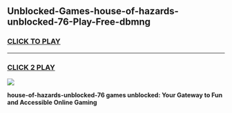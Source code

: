 
## Unblocked-Games-house-of-hazards-unblocked-76-Play-Free-dbmng
<h3>
<a href="https://premium76.site?title=house-of-hazards-unblocked-76&ref=20M">CLICK TO PLAY</a></h3>
<hr>

<h3>
<a href="https://premium76.site?title=house-of-hazards-unblocked-76&ref=20M">CLICK 2 PLAY</a>
  
</h3>

<a href="https://premium76.site?title=house-of-hazards-unblocked-76&ref=19M"><img src="https://clearcache.store/games.png"></a>


**house-of-hazards-unblocked-76 games unblocked: Your Gateway to Fun and Accessible Online Gaming**

